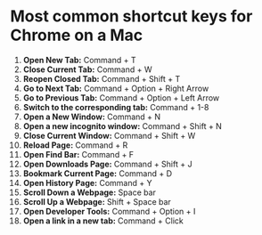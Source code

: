 # Most common shortcut keys for Chrome on a Mac

1. **Open New Tab:** Command + T
2. **Close Current Tab:** Command + W
3. **Reopen Closed Tab:** Command + Shift + T
4. **Go to Next Tab:** Command + Option + Right Arrow
5. **Go to Previous Tab:** Command + Option + Left Arrow
6. **Switch to the corresponding tab:** Command + 1-8
7. **Open a New Window:** Command + N
8. **Open a new incognito window:** Command + Shift + N
9. **Close Current Window:** Command + Shift + W
10. **Reload Page:** Command + R
11. **Open Find Bar:** Command + F
12. **Open Downloads Page:** Command + Shift + J
13. **Bookmark Current Page:** Command + D
14. **Open History Page:** Command + Y
15. **Scroll Down a Webpage:** Space bar
16. **Scroll Up a Webpage:** Shift + Space bar
17. **Open Developer Tools:** Command + Option + I
18. **Open a link in a new tab:** Command + Click